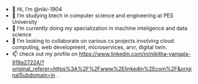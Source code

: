- 👋 Hi, I’m @niki-1904
- 👀 I’m studying btech in computer science and engineering at PES University
- 🌱 I’m currently doing my specialization in machine inteligence and data science
- 💞️ I’m looking to collaborate on various cs projects involving cloud computing, web development, microservices, arvr, digital twin.
- 📫 check out my profile on https://www.linkedin.com/in/nikitha-yangala-919a27224/?original_referer=https%3A%2F%2Fwww%2Elinkedin%2Ecom%2F&originalSubdomain=in
  .

<!---
niki-1904/niki-1904 is a ✨ special ✨ repository because its `README.md` (this file) appears on your GitHub profile.
You can click the Preview link to take a look at your changes.
--->
